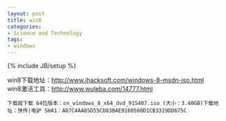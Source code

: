 ```yaml
---
layout: post
title: win8
categories:
- Science and Technology
tags:
- windows
---
```

{% include JB/setup %}

win8下载地址：<http://www.ihacksoft.com/windows-8-msdn-iso.html>  
win8激活工具：<http://www.wuleba.com/14777.html>  

    下载就下载 64位版本：cn_windows_8_x64_dvd_915407.iso (大小：3.40GB)下载地址：快传|电驴 SHA1：A87C4AA85D55CD83BAE9160560D1CB3319DD675C
